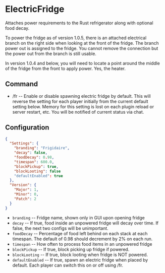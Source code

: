 # ElectricFridge
Attaches power requirements to the Rust refrigerator along with optional food decay.

 To power the fridge as of version 1.0.5, there is an attached electrical branch on the right side when looking at the front of the fridge.  The branch power out is assigned to the fridge.  You cannot remove the connection but the power out from the branch is still usable.

 In version 1.0.4 and below, you will need to locate a point around the middle of the fridge from the front to apply power.  Yes, the heater.

## Command
  - /fr -- Enable or disable spawning electric fridge by default.  This will reverse the setting for each player initially from the current default setting below.  Memory for this setting is lost on each plugin reload or server restart, etc.  You will be notified of current status via chat.

## Configuration
```json
{
  "Settings": {
    "branding": "Frigidaire",
    "decay": false,
    "foodDecay": 0.98,
    "timespan": 600.0,
	"blockPickup": true,
	"blockLooting": false
	"defaultEnabled": true
  },
  "Version": {
    "Major": 1,
    "Minor": 0,
    "Patch": 2
  }
}
```

  - `branding` -- Fridge name, shown only in GUI upon opening fridge
  - `decay` -- If true, food inside an unpowered fridge will decay over time.  If false, the next two configs will be unimportant.
  - `foodDecay` -- Percentage of food left behind on each stack at each timespan.  The default of 0.98 should decrement by 2% on each run.
  - `timespan` -- How often to process food items in an unpowered fridge
  - `blockPickup` -- If true, block picking up fridge if powered.
  - `blockLooting` -- If true, block looting when fridge is NOT powered.
  - `defaultEnabled` -- If true, spawn an electric fridge when placed by default.  Each player can switch this on or off using /fr.
